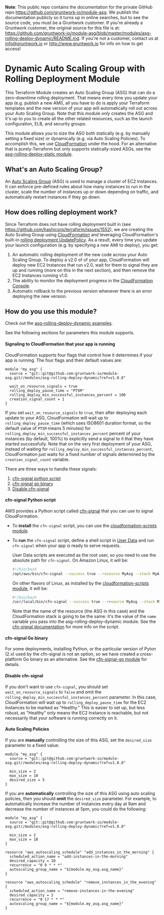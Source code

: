 **Note**: This public repo contains the documentation for the private GitHub repo <https://github.com/gruntwork-io/module-asg>.
We publish the documentation publicly so it turns up in online searches, but to see the source code, you must be a Gruntwork customer.
If you're already a Gruntwork customer, the original source for this file is at: <https://github.com/gruntwork-io/module-asg/blob/master/modules/asg-rolling-deploy-dynamic/README.md>.
If you're not a customer, contact us at <info@gruntwork.io> or <http://www.gruntwork.io> for info on how to get access!

# Dynamic Auto Scaling Group with Rolling Deployment Module

This Terraform Module creates an Auto Scaling Group (ASG) that can do a zero-downtime rolling deployment. That means
every time you update your app (e.g. publish a new AMI), all you have to do is apply your Terraform templates and
the new version of your app will automatically roll out across your Auto Scaling Group. Note that this module *only*
creates the ASG and it's up to you to create all the other related resources, such as the launch configuration, ELB,
and security groups.

This module allows you to size the ASG both statically (e.g. by manually setting a fixed size) or dynamically (e.g.
via Auto Scaling Policies). To accomplish this, we use [CloudFormation](https://aws.amazon.com/cloudformation/) under
the hood. For an alternative that is purely-Terraform but only supports statically-sized ASGs, see the
[asg-rolling-deploy-static module](/modules/asg-rolling-deploy-static).

## What's an Auto Scaling Group?

An [Auto Scaling Group](https://aws.amazon.com/autoscaling/) (ASG) is used to manage a cluster of EC2 Instances. It
can enforce pre-defined rules about how many instances to run in the cluster, scale the number of instances up or
down depending on traffic, and automatically restart instances if they go down.

## How does rolling deployment work?

Since Terraform does not have rolling deployment built in (see https://github.com/hashicorp/terraform/issues/1552), we
are creating the Auto Scaling Group using [CloudFormation](https://aws.amazon.com/cloudformation/) and leveraging
CloudFormation's built-in [rolling deployment
UpdatePolicy](http://docs.aws.amazon.com/AWSCloudFormation/latest/UserGuide/aws-attribute-updatepolicy.html). As a
result, every time you update your launch configuration (e.g. by specifying a new AMI to deploy), you get:

1. An automatic rolling deployment of the new code across your Auto Scaling Group. To deploy a v2.0 of of your app,
   CloudFormation will deploy new EC2 Instances that run v2.0, wait for them to signal they are up and running (more
   on this in the next section), and then remove the EC2 Instances running v1.0.
1. The ability to monitor the deployment progress in the [CloudFormation
   Console](https://console.aws.amazon.com/cloudformation/home).
1. Automatic rollback to the previous version whenever there is an error deploying the new version.

## How do you use this module?

Check out the [asg-rolling-deploy-dynamic examples](/examples/asg-rolling-deploy-dynamic).

See the following sections for parameters this module supports.

#### Signaling to CloudFormation that your app is running

CloudFormation supports four flags that control how it determines if your app is running. The four flags and their
default values are:

```hcl
module "my_asg" {
  source = "git::git@github.com:gruntwork-io/module-asg.git//modules/asg-rolling-deploy-dynamic?ref=v1.0.8"

  wait_on_resource_signals = true
  rolling_deploy_pause_time = "PT5M"
  rolling_deploy_min_successful_instances_percent = 100
  creation_signal_count = 1
}
```

If you set `wait_on_resource_signals` to `true`, then after deploying each update to your ASG, CloudFormation will wait
up to `rolling_deploy_pause_time` (which uses ISO8601 duration format, so the default value of `PT5M` means 5 minutes)
for `rolling_deploy_min_successful_instances_percent` percent of your instances (by default, 100%) to explicitly send a
signal to it that they have started successfully. Note that on the very first deployment of your ASG, instead of
waiting for `rolling_deploy_min_successful_instances_percent`, CloudFormation just waits for a fixed number of signals
determined by the `creation_signal_count` variable.

There are three ways to handle these signals:

1. [cfn-signal python script](#cfn-signal-python-script)
1. [cfn-signal go binary](#cfn-signal-go-binary)
1. [Disable cfn-signal](#disable-cfn-signal)

#### cfn-signal Python script

AWS provides a Python script called
[cfn-signal](http://docs.aws.amazon.com/AWSCloudFormation/latest/UserGuide/cfn-signal.html) that you can use to signal
CloudFormation.

* To **install** the `cfn-signal` script, you can use the [cloudformation-scripts
  module](/modules/cloudformation-scripts).
* To **run** the `cfn-signal` script, define a shell script in [User
  Data](http://docs.aws.amazon.com/AWSEC2/latest/UserGuide/user-data.html#user-data-shell-scripts) and run `cfn-signal`
  when your app is ready to serve requests.

  User Data scripts are executed as the root user, so you need to use the absolute path for `cfn-signal`. On Amazon
  Linux, it will be:

  ```bash
  #!/bin/bash
  /opt/aws/bin/cfn-signal --success true --resource MyAsg --stack MyAsg
  ```

  On other flavors of Linux, as installed by the [cloudformation-scripts module](/modules/cloudformation-scripts), it
  will be:

  ```bash
  #!/bin/bash
  /usr/local/bin/cfn-signal --success true --resource MyAsg --stack MyAsg
  ```

  Note that the name of the resource (the ASG in this case) and the CloudFormation stack is going to be the same: it's
  the value of the `name` variable you pass into the asg-rolling-deploy-dynamic module. See the
  [cfn-signal documentation](http://docs.aws.amazon.com/AWSCloudFormation/latest/UserGuide/cfn-signal.html) for
  more info on the script.

#### cfn-signal Go binary

For some deployments, installing Python, or the particular version of Pyton (2.x) used by the cfn-signal is not an
option, so we have created a cross-platform Go binary as an alternative. See the [cfn-signal-go
module](/modules/cfn-signal-go) for details.

#### Disable cfn-signal

If you don't want to use `cfn-signal`, you should set `wait_on_resource_signals` to `false` and omit the
`rolling_deploy_min_successful_instances_percent` parameter. In this case, CloudFormation will wait up to
`rolling_deploy_pause_time` for the EC2 Instances to be marked as "Healthy." This is easier to set up, but less robust,
as "Healthy" only means the EC2 Instance is reachable, but not necessarily that your software is running correctly on
it.

#### Auto Scaling Policies

If you are **manually** controlling the size of this ASG, set the `desired_size` parameter to a fixed value:

```hcl
module "my_asg" {
  source = "git::git@github.com:gruntwork-io/module-asg.git//modules/asg-rolling-deploy-dynamic?ref=v1.0.8"

  min_size = 2
  max_size = 10
  desired_size = 5
}
```

If you are **automatically** controlling the size of this ASG using auto scaling policies, then you should **omit** the
`desired_size` parameter. For example, to automatically increase the number of instances every day at 9am and decrease
the number of instances at 5pm, you could do the following:

```hcl
module "my_asg" {
  source = "git::git@github.com:gruntwork-io/module-asg.git//modules/asg-rolling-deploy-dynamic?ref=v1.0.8"

  min_size = 2
  max_size = 10
}

resource "aws_autoscaling_schedule" "add_instances_in_the_morning" {
  scheduled_action_name = "add-instances-in-the-morning"
  desired_capacity = 10
  recurrence = "0 9 * * *"
  autoscaling_group_name = "${module.my_asg.asg_name}"
}

resource "aws_autoscaling_schedule" "remove_instances_in_the_evening" {
  scheduled_action_name = "remove-instances-in-the-evening"
  desired_capacity = 2
  recurrence = "0 17 * * *"
  autoscaling_group_name = "${module.my_asg.asg_name}"
}
```



